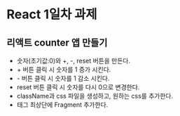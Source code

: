 <h1 text-alier:conter>React 1일차 과제</h1>
<h2>리액트 counter 앱 만들기</h2>
<ul>
  <li>숫자(초기값:0)와 +, -, reset 버튼을 만든다.</li>
  <li>+ 버튼 클릭 시 숫자를 1 증가 시킨다.</li>
  <li>- 버튼 클릭 시 숫자를 1 감소 시킨다.</li>
  <li>reset 버튼 클릭 시 숫자를 다시 0으로 변경한다.</li>
  <li>className과 css 파일을 생성하고, 원하는 css를 추가한다.</li>
  <li>태그 최상단에 Fragment 추가한다.</li>
</ul>
